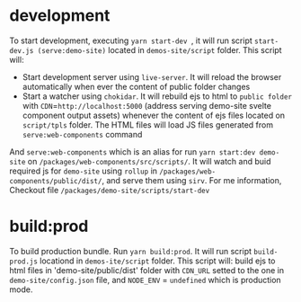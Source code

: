 # development
To start development, executing `yarn start-dev `, it will run script `start-dev.js (serve:demo-site)` located in `demos-site/script` folder. This script will:
- Start development server using `live-server`. It will reload the browser automatically when ever the content of public folder changes
- Start a watcher using `chokidar`. It will rebuild ejs to html to `public folder` with `CDN`=`http://localhost:5000` (address serving demo-site svelte component output assets) whenever the content of ejs files located on `script/tpls` folder. The HTML files will load JS files generated from `serve:web-components` command

And `serve:web-components` which is an alias for run `yarn start:dev demo-site` on `/packages/web-components/src/scripts/`. It will watch and buid required js for `demo-site` using `rollup` in `/packages/web-components/public/dist/`, and serve them using `sirv`. For me information, Checkout file `/packages/demo-site/scripts/start-dev`

# build:prod
To build production bundle. Run `yarn build:prod`. It will run script `build-prod.js` locationd in `demos-ite/script` folder. This script will: build ejs to html files in 'demo-site/public/dist' folder with `CDN_URL` setted to the one in `demo-site/config.json` file, and `NODE_ENV` = `undefined` which is production mode.
